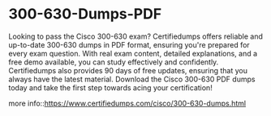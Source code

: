 # 300-630-Dumps-PDF
Looking to pass the Cisco 300-630 exam? Certifiedumps offers reliable and up-to-date 300-630 dumps in PDF format, ensuring you're prepared for every exam question. With real exam content, detailed explanations, and a free demo available, you can study effectively and confidently. Certifiedumps also provides 90 days of free updates, ensuring that you always have the latest material. Download the Cisco 300-630 PDF dumps today and take the first step towards acing your certification!

more info::https://www.certifiedumps.com/cisco/300-630-dumps.html

